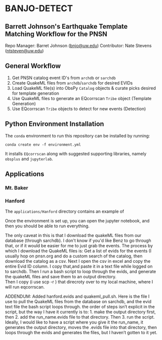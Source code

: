 # BANJO-DETECT
## Barrett Johnson's Earthquake Template Matching Workflow for the PNSN

Repo Manager: Barret Johnson (bnjo@uw.edu)
Contributor: Nate Stevens (ntsteven@uw.edu)

## General Workflow  
1) Get PNSN catalog event ID's from `archdb` or `sarchdb`  
2) Create QuakeML files from `archdb`/`sarchdb` for desired EVIDs  
3) Load QuakeML file(s) into ObsPy `Catalog` objects & curate picks desired for template generation  
4) Use QuakeML files to generate an EQcorrscan `Tribe` object (Template Generation)  
5) Use EQcorrscan `Tribe` objects to detect for new events (Detection)  


## Python Environment Installation
The `conda` environment to run this repository can be installed by running:
```
conda create env -f environment.yml
```
It installs `EQcorrscan` along with suggested supporting libraries, namely `obsplus` and `jupyterlab`.

## Applications
### Mt. Baker

### Hanford
The `applications/Hanford` directory contains an example of 

 Once the environment is set up, you can open the jupyter notebook, and then you should be able to run everything. 

The only caveat in this is that I download the quakeML files from our database (through sarchdb). I don't know if you'd like Benz to go through that, or if it would be easier for me to just grab the events. 
The process by which I download the QuakeML files is:
  Get a list of evids for the events (I usually hop on pnsn.org and do a custom search of the catalog, then download the catalog as a csv. Next I open the csv in excel and copy the entire Evid ID column. I copy that,and paste it in a text file while logged on to sarchdb. 
  Then I run a bash script to loop through the evids, and generate the quakeML files and save them to an output directory.   
  Then I copy (i use scp -r )  that direcroty over to my local machine, where I will run eqcorrscan. 


ADDENDUM: Added hanford.evids and quakeml_pull.sh. 
Here is the file I use to pull the QuakeML files from the database on sarchdb, and the evid text file the bash script loops through. the order of steps isn’t explicit in the script, but the way I have it currently is to: 1. make the output directory first, then 2. add the run_name.evids file to that directory. Then  3. run the script.
 Ideally, I would like to have a script where you give it the run_name, it generates the output directory, moves the .evids file into that directory, then loops through the evids and generates the files, but I haven’t gotten to it yet.
  
